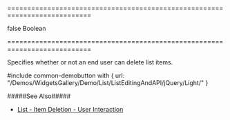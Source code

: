 ===========================================================================
<!--default-->false<!--/default-->
<!--type-->Boolean<!--/type-->
===========================================================================

<!--shortDescription-->
Specifies whether or not an end user can delete list items.
<!--/shortDescription-->

<!--fullDescription-->
#include common-demobutton with {
    url: "/Demos/WidgetsGallery/Demo/List/ListEditingAndAPI/jQuery/Light/"
}

#####See Also#####
- [List - Item Deletion - User Interaction](/Documentation/Guide/Widgets/List/Item_Deletion/#User_Interaction)
<!--/fullDescription-->